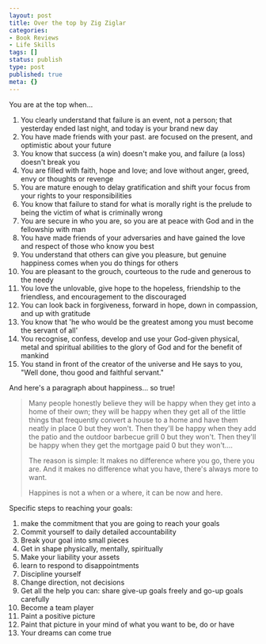 ```yaml
---
layout: post
title: Over the top by Zig Ziglar
categories:
- Book Reviews
- Life Skills
tags: []
status: publish
type: post
published: true
meta: {}
---
```

You are at the top when...
<ol>
	<li>You clearly understand that failure is an event, not a person; that yesterday ended last night, and today is your brand new day</li>
	<li>You have made friends with your past. are focused on the present, and optimistic about your future</li>
	<li>You know that success (a win) doesn't make you, and failure (a loss) doesn't break you</li>
	<li>You are filled with faith, hope and love; and love without anger, greed, envy or thoughts or revenge</li>
	<li>You are mature enough to delay gratification and shift your focus from your rights to your responsibilities</li>
	<li>You know that failure to stand for what is morally right is the prelude to being the victim of what is criminally wrong</li>
	<li>You are secure in who you are, so you are at peace with God and in the fellowship with man</li>
	<li>You have made friends of your adversaries and have gained the love and respect of those who know you best</li>
	<li>You understand that others can give you pleasure, but genuine happiness comes when you do things for others</li>
	<li>You are pleasant to the grouch, courteous to the rude and generous to the needy</li>
	<li>You love the unlovable, give hope to the hopeless, friendship to the friendless, and encouragement to the discouraged</li>
	<li>You can look back in forgiveness, forward in hope, down in compassion, and up with gratitude</li>
	<li>You know that 'he who would be the greatest among you must become the servant of all'</li>
	<li>You recognise, confess, develop and use your God-given physical, metal and spiritual abilities to the glory of God and for the benefit of mankind</li>
	<li>You stand in front of the creator of the universe and He says to you, "Well done, thou good and faithful servant."</li>
</ol>
And here's a paragraph about happiness... so true!
<blockquote>Many people honestly believe they will be happy when they get into a home of their own; they will be happy when they get all of the little things that frequently convert a house to a home and have them neatly in place 0 but they won't. Then they'll be happy when they add the patio and the outdoor barbecue grill 0 but they won't. Then they'll be happy when they get the mortgage paid 0 but they won't....

The reason is simple: It makes no difference where you go, there you are. And it makes no difference what you have, there's always more to want.

Happines is not a when or a where, it can be now and here.</blockquote>
<!--more-->

Specific steps to reaching your goals:
<ol>
	<li>make the commitment that you are going to reach your goals</li>
	<li>Commit yourself to daily detailed accountability</li>
	<li>Break your goal into small pieces</li>
	<li>Get in shape physically, mentally, spiritually</li>
	<li>Make your liability your assets</li>
	<li>learn to respond to disappointments</li>
	<li>Discipline yourself</li>
	<li>Change direction, not decisions</li>
	<li>Get all the help you can: share give-up goals freely and go-up goals carefully</li>
	<li>Become a team player</li>
	<li>Paint a positive picture</li>
	<li>Paint that picture in your mind of what you want to be, do or have</li>
	<li>Your dreams can come true</li>
</ol>

